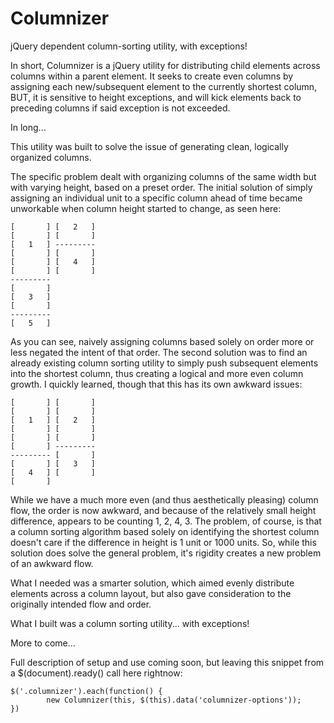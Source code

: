 Columnizer
==========

jQuery dependent column-sorting utility, with exceptions!

In short, Columnizer is a jQuery utility for distributing child elements across columns within a parent element.  It seeks to create even columns by assigning each new/subsequent element to the currently shortest column, BUT, it is sensitive to height exceptions, and will kick elements back to preceding columns if said exception is not exceeded.


In long...

This utility was built to solve the issue of generating clean, logically organized columns.

The specific problem dealt with organizing columns of the same width but with varying height, based on a preset order.
The initial solution of simply assigning an individual unit to a specific column ahead of time became unworkable when column height started to change, as seen here:
```
[       ] [   2   ]
[       ] [       ]
[   1   ] ---------
[       ] [       ]
[       ] [   4   ]
[       ] [       ]
---------
[       ]
[   3   ]
[       ]
---------
[   5   ]
```

As you can see, naively assigning columns based solely on order more or less negated the intent of that order.
The second solution was to find an already existing column sorting utility to simply push subsequent elements into the shortest column, thus creating a logical and more even column growth.  I quickly learned, though that this has its own awkward issues:
```
[       ] [       ]
[       ] [       ]
[   1   ] [   2   ]
[       ] [       ]
[       ] [       ]
[       ] ---------
--------- [       ]
[       ] [   3   ]
[   4   ] [       ]
[       ]
```

While we have a much more even (and thus aesthetically pleasing) column flow, the order is now awkward, and because of the relatively small height difference, appears to be counting 1, 2, 4, 3.  The problem, of course, is that a column sorting algorithm based solely on identifying the shortest column doesn't care if the difference in height is 1 unit or 1000 units.  So, while this solution does solve the general problem, it's rigidity creates a new problem of an awkward flow.

What I needed was a smarter solution, which aimed evenly distribute elements across a column layout, but also gave consideration to the originally intended flow and order.

What I built was a column sorting utility... with exceptions!

More to come...

Full description of setup and use coming soon, but leaving this snippet from a $(document).ready() call here rightnow:
```
$('.columnizer').each(function() {
		new Columnizer(this, $(this).data('columnizer-options'));
})
```

